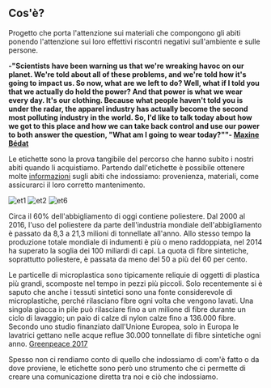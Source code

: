## Cos'è?
Progetto che porta l'attenzione sui materiali che compongono gli abiti ponendo l'attenzione sui loro effettivi riscontri negativi sull'ambiente e sulle persone. 

**-"Scientists have been warning us
that we're wreaking havoc on our planet.
We're told about all of these problems,
and we're told how
it's going to impact us.
So now, what are we left to do?
Well, what if I told you
that we actually do hold the power?
And that power is what we wear every day.
It's our clothing.
Because what people haven't told you
is under the radar,
the apparel industry has actually become
the second most polluting
industry in the world.
So, I'd like to talk today
about how we got to this place
and how we can take back control
and use our power
to both answer the question,
"What am I going to wear today?""- [Maxine Bédat](https://www.youtube.com/watch?v=5r8V4QWwxf0)**


Le etichette sono la prova tangibile del percorso che hanno subito i nostri abiti quando li acquistiamo. Partendo dall'etichette è possibile ottenere molte [informazioni](http://www.federconsumatoririmini.it/2017/05/16/etichettatura-dei-capi-di-abbigliamento-quali-sono-le-informazioni-obbligatorie-e-quelle-facoltative/) 
sugli abiti che indossiamo: provenienza, materiali, come assicurarci il loro corretto mantenimento.

![et1](https://user-images.githubusercontent.com/63911437/116553789-ca0be680-a8fa-11eb-8282-e14fd91f922c.jpeg)
![et2](https://user-images.githubusercontent.com/63911437/116553797-cc6e4080-a8fa-11eb-9f4b-e2df89aeeec2.jpeg)
![et6](https://user-images.githubusercontent.com/63911437/116553810-ced09a80-a8fa-11eb-8906-b7281f62a752.jpeg)

Circa il 60% dell'abbigliamento di oggi contiene poliestere.
Dal 2000 al 2016, l'uso del poliestere da parte dell'industria mondiale dell'abbigliamento è passato da 8,3 a 21,3 milioni di tonnellate all'anno. 
Allo stesso tempo la produzione totale mondiale di indumenti è più o meno raddoppiata, nel 2014 ha superato la soglia dei 100 miliardi di capi. 
La quota di fibre sintetiche, soprattutto poliestere, è passata da meno del 50 a più del 60 per cento.

Le particelle di microplastica sono tipicamente reliquie di oggetti di plastica più grandi, scomposte nel tempo in pezzi più piccoli.
Solo recentemente si è saputo che anche i tessuti sintetici sono una fonte considerevole di microplastiche, perché rilasciano fibre ogni volta che vengono lavati.
Una singola giacca in pile può rilasciare fino a un milione di fibre durante un ciclo di lavaggio; un paio di calze di nylon calze fino a 136.000 fibre. 
Secondo uno studio finanziato dall'Unione Europea, solo in Europa le lavatrici gettano nelle acque reflue 30.000 tonnellate di fibre sintetiche
ogni anno. [Greenpeace 2017](https://www.greenpeace.de/sites/www.greenpeace.de/files/i03971e_gp_flyer_mikrofaser_7_17.pdf)

Spesso non ci rendiamo conto di quello che indossiamo di com'è fatto o da dove proviene, le etichette sono però uno strumento che ci permette di creare una comunicazione diretta tra noi e ciò che indossiamo. 


 
